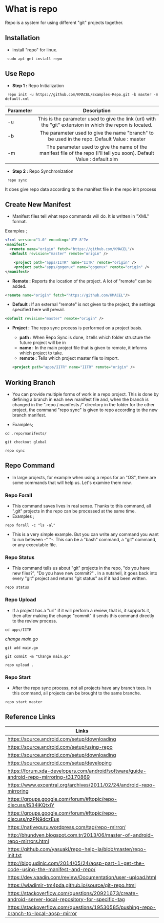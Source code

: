 # What is repo
Repo is a system for using different "git" projects together.

## Installation
+ Install "repo" for linux.

```
 sudo apt-get install repo
```
## Use Repo
+ **Step 1 :** Repo Initialization
```
 repo init -u https://github.com/KMACEL/Examples-Repo.git -b master -m default.xml
```



| Parameter     | Description   |
| ------------- |:-------------:|
| -u            | This is the parameter used to give the link (url) with the "git" extension in which the repon is located.  |
| -b            | The parameter used to give the name "branch" to be used in the repo. Default Value : master      |
| -m            | The parameter used to give the name of the manifest file of the repo (I'll tell you soon). Default Value : default.xlm      |

+ **Step 2 :** Repo Synchronization
```
 repo sync
```
It does give repo data according to the manifest file in the repo init process

## Create New Manifest
+ Manifest files tell what repo commands will do. It is written in "XML" format.

Examples ;

```xml
<?xml version="1.0" encoding="UTF-8"?>
<manifest>
  <remote name="origin" fetch="https://github.com/KMACEL"/>
  <default revision="master" remote="origin" />

    <project path="apps/IITR" name="IITR" remote="origin" />
    <project path="apps/gogenux" name="gogenux" remote="origin" />
</manifest>
```

+ **Remote :** Reports the location of the project. A lot of "remote" can be added.
```xml
<remote name="origin" fetch="https://github.com/KMACEL"/>
```

+ **Default :** If an external "remote" is not given to the project, the settings specified here will prevail.
```xml
<default revision="master" remote="origin" />
```

+ **Project :** The repo sync process is performed on a project basis.
  + **path :** When Repo Sync is done, it tells which folder structure the future project will be in
  + **name :** In the main project file that is given to remote, it informs which project to take.
  + **remote :** Tells which project master file to import.

  ```xml
  <project path="apps/IITR" name="IITR" remote="origin" />
  ```

## Working Branch
+ You can provide multiple forms of work in a repo project. This is done by defining a branch in each new manifest file and, when the branch is changed in the ".repo / manifests /" directory in the folder for the other project, the command "repo sync" is given to repo according to the new branch manifest.

+ Examples;
```
cd .repo/manifests/
```
```
git checkout global
```
```
repo sync
```

## Repo Command
+ In large projects, for example when using a repos for an "OS", there are some commands that will help us. Let's examine them now.

### Repo Forall
+ This command saves lives in real sense. Thanks to this command, all ".git" projects in the repo can be processed at the same time.
+ Examples ;
```
repo forall -c "ls -al"
```
  + This is a very simple example. But you can write any command you want to run between -" "-. This can be a "bash" command, a "git" command, or any executable file.

### Repo Status
+ This command tells us about "git" projects in the repo, "do you have new files?", "Do you have new commit?" . In a nutshell, it goes back into every "git" project and returns "git status" as if it had been written.
```
repo status
```

### Repo Upload
+ If a project has a "url" if it will perform a review, that is, it supports it, then after making the change "commit" it sends this command directly to the review process.
```
cd apps/IITR
```
*change main.go*
```
git add main.go
```
```
git commit -m "Change main.go"
```
```
repo upload .
```

### Repo Start
+ After the repo sync process, not all projects have any branch tees. In this command, all projects can be brought to the same branche.
```
repo start master
```

## Reference Links

| Links     |
| ------------- |
|https://source.android.com/setup/downloading|
|https://source.android.com/setup/using-repo|
|https://source.android.com/setup/downloading|
|https://source.android.com/setup/developing|
|https://forum.xda-developers.com/android/software/guide-android-repo-mirroring-t3170869|
|https://www.excentral.org/archives/2011/02/24/android-repo-mirroring|
|https://groups.google.com/forum/#!topic/repo-discuss/lS34iKQtxiY|
|https://groups.google.com/forum/#!topic/repo-discuss/nzPN9dczEus|
|https://nativeguru.wordpress.com/tag/repo-mirror/|
|http://bhundven.blogspot.com.tr/2013/06/master-of-android-repo-mirrors.html|
|https://github.com/yasuaki/repo-help-ja/blob/master/repo-init.txt|
|http://blog.udinic.com/2014/05/24/aosp-part-1-get-the-code-using-the-manifest-and-repo/|
|https://dev.vaadin.com/review/Documentation/user-upload.html|
|https://wladimir-tm4pda.github.io/source/git-repo.html|
|https://stackoverflow.com/questions/20921673/create-android-server-local-repository-for-specific-tag|
|https://stackoverflow.com/questions/19530585/pushing-repo-branch-to-local-aosp-mirror|
